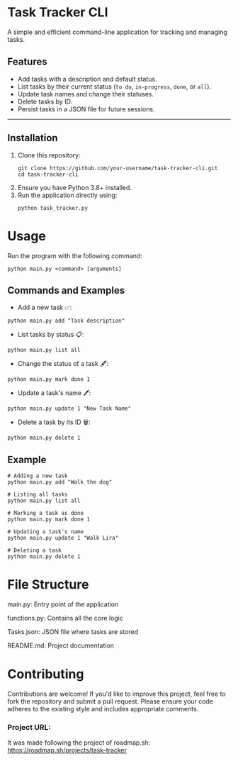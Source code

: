 # Task Tracker CLI

A simple and efficient command-line application for tracking and managing tasks.

## Features

- Add tasks with a description and default status.
- List tasks by their current status (`to do`, `in-progress`, `done`, or `all`).
- Update task names and change their statuses.
- Delete tasks by ID.
- Persist tasks in a JSON file for future sessions.

---

## Installation

1. Clone this repository:
   ```
   git clone https://github.com/your-username/task-tracker-cli.git
   cd task-tracker-cli
2. Ensure you have Python 3.8+ installed.
3. Run the application directly using:
   ```
   python task_tracker.py

# Usage

Run the program with the following command:

``` python main.py <command> [arguments] ```

## Commands and Examples

- Add a new task ✅:

``` python main.py add "Task description" ```

- List tasks by status 📋:

``` python main.py list all ```

- Change the status of a task 🖋️:

``` python main.py mark done 1 ```

- Update a task's name 🖊️:

``` python main.py update 1 "New Task Name" ```

- Delete a task by its ID 🗑️:

``` python main.py delete 1 ```

## Example

```
# Adding a new task
python main.py add "Walk the dog"

# Listing all tasks
python main.py list all

# Marking a task as done
python main.py mark done 1

# Updating a task's name
python main.py update 1 "Walk Lira"

# Deleting a task
python main.py delete 1
```
# File Structure

main.py: Entry point of the application

functions.py: Contains all the core logic

Tasks.json: JSON file where tasks are stored

README.md: Project documentation

# Contributing

Contributions are welcome! If you'd like to improve this project, feel free to fork the repository and submit a pull request. Please ensure your code adheres to the existing style and includes appropriate comments.

### Project URL:
It was made following the project of roadmap.sh:
https://roadmap.sh/projects/task-tracker
